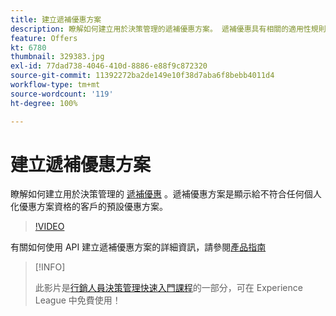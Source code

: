```yaml
---
title: 建立遞補優惠方案
description: 瞭解如何建立用於決策管理的遞補優惠方案。 遞補優惠具有相關的適用性規則，可協助您僅向相關客戶顯示。
feature: Offers
kt: 6780
thumbnail: 329383.jpg
exl-id: 77dad738-4046-410d-8886-e88f9c872320
source-git-commit: 11392272ba2de149e10f38d7aba6f8bebb4011d4
workflow-type: tm+mt
source-wordcount: '119'
ht-degree: 100%

---
```


# 建立遞補優惠方案

瞭解如何建立用於決策管理的 [遞補優惠](https://experienceleague.adobe.com/docs/journey-optimizer/using/offer-decisioniong/managing-offers-in-the-offer-library/creating-fallback-offers.html?lang=zh-Hant) 。遞補優惠方案是顯示給不符合任何個人化優惠方案資格的客戶的預設優惠方案。

>[!VIDEO](https://video.tv.adobe.com/v/329383?quality=12&learn=on)

有關如何使用 API 建立遞補優惠方案的詳細資訊，請參閱[產品指南](https://experienceleague.adobe.com/docs/journey-optimizer/using/offer-decisioniong/api-reference/offers-api/fallback-offers/create.html?lang=zh-Hant)

>[!INFO]
>
> 此影片是[行銷人員決策管理快速入門課程](https://experienceleague.adobe.com/?recommended=ExperiencePlatform-U-1-2020.1.offerdecisioning)的一部分，可在 Experience League 中免費使用！
